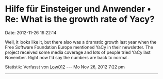 Hilfe für Einsteiger und Anwender • Re: What is the growth rate of Yacy?
========================================================================

Date: 2012-11-26 19:22:14

Well, it looks like it, but there also was a dramatic growth last year
when the Free Software Foundation Europe mentioned YaCy in their
newsletter. The project received some media coverage and lots of people
tried YaCy last November. Right now I\'d say the numbers are back to
normal.

Statistik: Verfasst von
[Low012](http://forum.yacy-websuche.de/memberlist.php?mode=viewprofile&u=62)
--- Mo Nov 26, 2012 7:22 pm

------------------------------------------------------------------------
